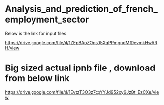 # Analysis_and_prediction_of_french_employment_sector

Below is the link for input files 

https://drive.google.com/file/d/1ZEpBAoZOns05XqPPmgndMfDevmkHwARH/view


# Big sized actual ipnb file , download from below link 
https://drive.google.com/file/d/1EvtzT3O3z7cpYYJd952xy6JzQt_EzCXe/view
